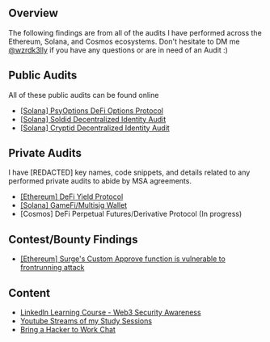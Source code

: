 ## Overview

The following findings are from all of the audits I have performed across the Ethereum, Solana, and Cosmos ecosystems. Don't hesitate to DM me [@wzrdk3lly](https://twitter.com/wzrdk3lly) if you have any questions or are in need of an Audit :)

## Public Audits

All of these public audits can be found online

- [[Solana] PsyOptions DeFi Options Protocol](./Public%20Audits/PsyOptions.md)
- [[Solana] Soldid Decentralized Identity Audit](./Public%20Audits/Soldid.md)
- [[Solana] Cryptid Decentralized Identity Audit](./Public%20Audits/Cryptid.md)

## Private Audits

I have [REDACTED] key names, code snippets, and details related to any performed private audits to abide by MSA agreements.

- [[Ethereum] DeFi Yield Protocol](./Prviate%20Audits/yield.md)
- [[Solana] GameFi/Multisig Wallet](./Prviate%20Audits/multiSig.md)
- [Cosmos] DeFi Perpetual Futures/Derivative Protocol (In progress)

## Contest/Bounty Findings

- [[Ethereum] Surge's Custom Approve function is vulnerable to frontrunning attack](https://github.com/sherlock-audit/2023-02-surge-judging/issues/116)

## Content

- [Linkedln Learning Course - Web3 Security Awareness](https://www.linkedin.com/learning/cybersecurity-awareness-web3-crypto-and-nfts/key-takeaways?autoplay=true)
- [Youtube Streams of my Study Sessions](https://www.youtube.com/channel/UCx248q4tpOZV6o-Ia47gmvQ)
- [Bring a Hacker to Work Chat](https://www.youtube.com/watch?v=fIN6NRpvmZY&list=PLGHNMsxvefm00bgsKwaPZnhGWYkDlxJsW&index=17&ab_channel=blackgirlshack)
